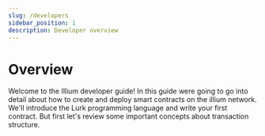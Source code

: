 ```yaml
---
slug: /developers
sidebar_position: 1
description: Developer overview
---
```


# Overview

Welcome to the Illium developer guide! In this guide were going to go into detail about how to create and deploy
smart contracts on the illium network. We'll introduce the Lurk programming language and write your first contract.
But first let's review some important concepts about transaction structure.
